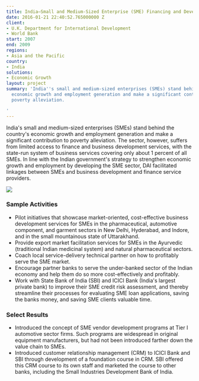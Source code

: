 ```yaml
---
title: India—Small and Medium-Sized Enterprise (SME) Financing and Development Program
date: 2016-01-21 22:40:52.765000000 Z
client:
- U.K. Department for International Development
- World Bank
start: 2007
end: 2009
regions:
- Asia and the Pacific
country:
- India
solutions:
- Economic Growth
layout: project
summary: 'India''s small and medium-sized enterprises (SMEs) stand behind the country''s
  economic growth and employment generation and make a significant contribution to
  poverty alleviation.

'
---
```


India's small and medium-sized enterprises (SMEs) stand behind the country's economic growth and employment generation and make a significant contribution to poverty alleviation. The sector, however, suffers from limited access to finance and business development services, with the state-run system of business services covering only about 1 percent of all SMEs. In line with the Indian government's strategy to strengthen economic growth and employment by developing the SME sector, DAI facilitated linkages between SMEs and business development and finance service providers.

![][1]

###  Sample Activities

* Pilot initiatives that showcase market-oriented, cost-effective business development services for SMEs in the pharmaceutical, automotive component, and garment sectors in New Delhi, Hyderabad, and Indore, and in the small mountainous state of Uttarakhand.
* Provide export market facilitation services for SMEs in the Ayurvedic (traditional Indian medicinal system) and natural pharmaceutical sectors.
* Coach local service-delivery technical partner on how to profitably serve the SME market.
* Encourage partner banks to serve the under-banked sector of the Indian economy and help them do so more cost-effectively and profitably.
* Work with State Bank of India (SBI) and ICICI Bank (India's largest private bank) to improve their SME credit risk assessment, and thereby streamline their processes for evaluating SME loan applications, saving the banks money, and saving SME clients valuable time.

###  Select Results

* Introduced the concept of SME vendor development programs at Tier I automotive sector firms. Such programs are widespread in original equipment manufacturers, but had not been introduced farther down the value chain to SMEs.
* Introduced customer relationship management (CRM) to ICICI Bank and SBI through development of a foundation course in CRM. SBI offered this CRM course to its own staff and marketed the course to other banks, including the Small Industries Development Bank of India.

[1]: /assets/images/projects/India1.jpg
